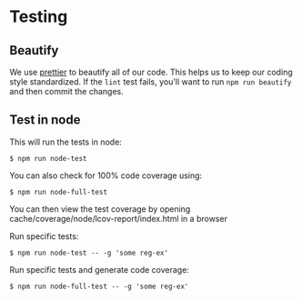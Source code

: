 # Testing

## Beautify

We use [prettier](https://github.com/prettier/prettier) to beautify all of our code. This helps us to keep our coding style standardized. If the `lint` test fails, you'll want to run `npm run beautify` and then commit the changes.

## Test in node

This will run the tests in node:

    $ npm run node-test

You can also check for 100% code coverage using:

    $ npm run node-full-test
    
You can then view the test coverage by opening cache/coverage/node/lcov-report/index.html in a browser

Run specific tests:

    $ npm run node-test -- -g 'some reg-ex'

Run specific tests and generate code coverage:

    $ npm run node-full-test -- -g 'some reg-ex'
